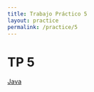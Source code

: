 ```yaml
---
title: Trabajo Práctico 5
layout: practice
permalink: /practice/5
---
```


# TP 5


[Java](https://classroom.github.com/a/cIoyZfIc)
